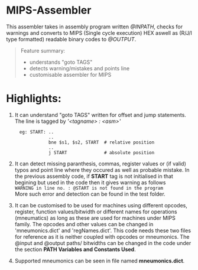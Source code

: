 # MIPS-Assembler
 This assembler takes in assembly program written _@INPATH_, checks for warnings and converts to MIPS (Single cycle execution) HEX aswell as (R/J/I type formatted) readable binary codes to _@OUTPUT_.

>Feature summary:
>  * understands "goto TAGS" 
>  * detects warning/mistakes and points line  
>  * customisable assembler for MIPS 


# Highlights:
  1. It can understand "goto TAGS" written for offset and jump statements. The line is tagged by *\'\<tagname\> : \<asm\>\'*  
```
     eg: START: ..
                ..
                bne $s1, $s2, START  # relative position
                ..
                j START              # absolute position
```

  2. It can detect missing paranthesis, commas, register values or (if valid) typos and point line where they occured as well as probable mistake. In the previous assembly code, if **START** tag is not initialised in that begining but used in the code then it gives warning as follows  \
  `WARNING in line no. : @START is not found in the program `  \
      More such error and detection can be found in the test folder.
      
  3. It can be customised to be used for machines using different opcodes, register, function values/bitwidth or different names for operations (mneumatics) as long as these are used for machines under MIPS family. The opcodes and other values can be changed in 'mneumonics.dict' and 'regNames.dict'.  This code needs these two files for reference as it is neither coupled with opcodes or mneumonics. The @input and @output paths/ bitwidths can be changed in the code under the section **PATH Variables and Constants Used**.
  
  4. Supported mneumonics can be seen in file named **mneumonics.dict**.
